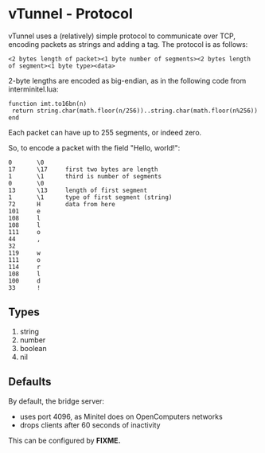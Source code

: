 # vTunnel - Protocol

vTunnel uses a (relatively) simple protocol to communicate over TCP, encoding packets as strings and adding a tag. The protocol is as follows:

```
<2 bytes length of packet><1 byte number of segments><2 bytes length of segment><1 byte type><data>
```

2-byte lengths are encoded as big-endian, as in the following code from interminitel.lua:

```
function imt.to16bn(n)
 return string.char(math.floor(n/256))..string.char(math.floor(n%256))
end
```

Each packet can have up to 255 segments, or indeed zero.

So, to encode a packet with the field "Hello, world!":

```
0       \0
17      \17     first two bytes are length
1       \1      third is number of segments
0       \0
13      \13     length of first segment
1       \1      type of first segment (string)
72      H       data from here
101     e
108     l
108     l
111     o
44      ,
32       
119     w
111     o
114     r
108     l
100     d
33      !
```

## Types

1. string
2. number
3. boolean
4. nil

## Defaults

By default, the bridge server:

- uses port 4096, as Minitel does on OpenComputers networks
- drops clients after 60 seconds of inactivity

This can be configured by **FIXME.**
